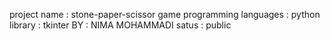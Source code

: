 project name : stone-paper-scissor game
programming languages : python
library : tkinter
BY : NIMA MOHAMMADI
satus : public
